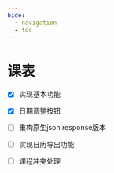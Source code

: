 ```yaml
---
hide:
  - navigation
  - toc
---
```


# 课表

<div id="curriculum-container">
  <div id="curriculum-form-div" style="display: none;">
    <form id="curriculum-form">
      <div class="curriculum-form-body">
        <div class="curriculum-form-row">
          <div class="">
            <label class="md-input__label">学号：</label>
            <input type="text" id="curriculum-form-username" class="md-input" placeholder="请输入学号">
          </div>
          <div class="">
            <label class="md-input__label">密码：</label>
            <input type="password" id="curriculum-form-password" class="md-input" placeholder="请输入统一认证密码">
          </div>
        </div>
      </div>
      <div class="curriculum-form-helpertext">
        您的账密会只存储至本地，CQU-openlib是纯网页，并不能获取到您的任何个人信息
      </div>
      <div class="curriculum-form-button">
        <button type="submit" class="md-button md-button--primary" aria-label="获取">
          <span class="md-button__content" id="curriculum-form-action-fetch">获取</span>
        </button>
      </div>
    </form>
  </div>
  <div id="curriculum-table-div" style="display: none;">
    <div class="curriculum-table-actions">
      <button class="md-button md-button--primary" id="curriculum-table-actions-refresh" aria-label="刷新课表">
        <span class="md-button__content">刷新课表</span>
      </button>
      <button class="md-button md-button--primary" id="curriculum-table-actions-reset" aria-label="重置本页">
        <span class="md-button__content">重置本页</span>
      </button >
      <button class="md-button md-button--primary curriculum-action-icon-round" id="curriculum-table-actions-prev" aria-label="<">
        <svg xmlns="http://www.w3.org/2000/svg" width="28" height="28" viewBox="0 0 24 24" fill="none" stroke="currentColor" stroke-width="2" stroke-linecap="round" stroke-linejoin="round" class="lucide lucide-circle-arrow-left-icon lucide-circle-arrow-left"><circle cx="12" cy="12" r="10"></circle><path d="m12 8-4 4 4 4"></path><path d="M16 12H8"></path></svg>
      </button>
      <button class="md-button md-button--primary" id="curriculum-table-actions-now" aria-label="返回当前日期" style="display: none">
          <span class="md-button__content" id="curriculum-form-action-fetch">返回当前日期</span>
      </button>
      <button class="md-button md-button--primary curriculum-action-icon-round" id="curriculum-table-actions-next" aria-label=">">
        <svg xmlns="http://www.w3.org/2000/svg" width="28" height="28" viewBox="0 0 24 24" fill="none" stroke="currentColor" stroke-width="2" stroke-linecap="round" stroke-linejoin="round" class="lucide lucide-circle-arrow-right-icon lucide-circle-arrow-right"><circle cx="12" cy="12" r="10"/><path d="m12 16 4-4-4-4"/><path d="M8 12h8"/></svg>
      </button>
    </div>
    <div class="curriculum-table-time">
    </div>
  </div>
</div>

- [x] 实现基本功能
- [x] 日期调整按钮
- [ ] 重构原生json response版本
- [ ] 实现日历导出功能
- [ ] 课程冲突处理


[^1]: 基于[课表-DL444](./skill/推荐使用的网站等/课表.md)
[^2]: 本课表自获取时间24h后自动刷新，请勿频繁手动刷新课表
[^3]: 原生json response版本位于github库curriculum_v2.js内，计划开发完成后替代现有功能，欢迎贡献

<style>
.curriculum-form-body {
    display: flex;
    align-items: center;
    justify-content: center;
    gap: 1em;
}

.curriculum-form-row {
    display: flex;
    flex-direction: column;
    gap: 0.5em;
}

.curriculum-form-divider {
    min-height: 100%;
    align-self: stretch;
    display: flex;
    flex-direction: column;
    align-items: center;
    gap: 0.1em;
    color: var(--md-default-fg-color--light);
    font-size: 0.8em;
}

.curriculum-form-divider::before,
.curriculum-form-divider::after {
    content: "";
    display: block;
    width: 1px;
    flex: 1;
    background-color: var(--md-default-fg-color--light);
}

.curriculum-form-helpertext {
    color: var(--md-default-fg-color--light);
    font-size: 0.8em;
    display: flex;
    justify-content: center;
    margin-top: 0.5em;
}

.curriculum-form-button {
    margin-top: 2em;
    display: flex;
    justify-content: center;
    align-items: center;
}

.curriculum-table-key {
    display: flex;
    justify-content: center;
    align-items: baseline;
    max-width: 100%;
}

.curriculum-table-key>code {
    flex: 1;
    white-space: nowrap;
    overflow: auto;
    scrollbar-width: none;
}

.curriculum-table-actions {
    margin-top: 2em;
    margin-bottom: 2em;
    display: flex;
    justify-content: center;
    align-items: center;
    gap: 0.5em;
    flex-wrap: wrap;
}

.curriculum-table-time {
    width: 100%;
    display: flex;
    justify-content: center;
}

.curriculum-table-cell {
    text-align: center !important;
    min-width: 2em;
    position: relative;
    overflow: hidden;
}

.curriculum-table-cell-scheduled {
    background-color: var(--md-typeset-table-color);
}

.curriculum-table-today {
    background-color: color-mix(in srgb, var(--md-typeset-table-color) 50%, var(--md-primary-fg-color) 50%);
}

.curriculum-table-today.curriculum-table-cell-scheduled {
    background-color: color-mix(in srgb, var(--md-default-bg-color) 50%, var(--md-primary-fg-color) 50%);
}

.curriculum-event-flexbox {
    position: absolute;
    left: 0;
    right: 0;
    top: 0;
    bottom: 0;
    padding: 0.4em 0.4em;
    display: flex;
    flex-direction: column;
    align-items: center;
    justify-content: center;
    gap: 0.5em;
}

.curriculum-event-title {
    font-weight: bold;
    display: flex;
    align-items: center;
    justify-content: center;
    flex-wrap: wrap;
    overflow: hidden;
    line-height: 1.1;
    height: calc(1.1em * 2);
}

.curriculum-event-teacher,
.curriculum-event-classroom {
    white-space: nowrap;
    overflow: hidden;
    text-overflow: ellipsis;
    width: 100%;
}

.curriculum-event-dialog {
    position: fixed;
    top: 50%;
    left: 50%;
    transform: translate(-50%, -50%);
    padding: 20px;
    width: 80vw;
    height: 40vh;
    background-color: var(--md-default-bg-color);
}

.curriculum-event-dialog::backdrop {
    background: rgba(0, 0, 0, 0.3);
}

.curriculum-event-dialog-title {
    font-size: 3em;
    font-weight: bold;
    text-align: center;
    display: flex;
    align-items: center;
    justify-content: center;
    flex-wrap: wrap;
    overflow: hidden;
    line-height: 1.2em;
    height: 60%;
}

.curriculum-event-dialog-teacher {
    font-size: 14px;
    margin: 5px 0;
}

.curriculum-event-dialog-link {
    display: flex;
    align-items: center;
}

#curriculum-table-div .curriculum-action-icon-round {
    padding: 0;
    height: 43.44px;
    height: calc(1lh + 1.25em + 4px);
    width: 43.44px;
    width: calc(1lh + 1.25em + 4px);
    display: flex;
    aspect-ratio: 1;
    justify-content: center;
    align-items: center;
}

@keyframes rotate {
    from { transform: rotate(0deg); }
    to { transform: rotate(1080deg); }
}

.loading-spinner {
    animation: rotate 2.4s cubic-bezier(0.5, 0, 0.5, 1) infinite;
}
</style>